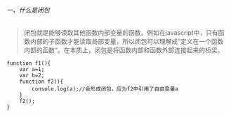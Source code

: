 ###### 一、什么是闭包
>闭包就是能够读取其他函数内部变量的函数。例如在javascript中，只有函数内部的子函数才能读取局部变量，所以闭包可以理解成“定义在一个函数内部的函数“。在本质上，闭包是将函数内部和函数外部连接起来的桥梁。
```
function f1(){
    var a=1;
    var b=2;
    function f2(){
        console.log(a);//会形成闭包，应为f2中引用了自由变量a
    }
    f2();
}
```
